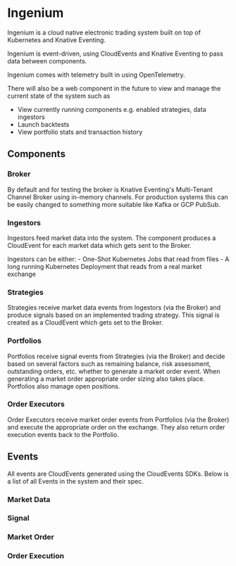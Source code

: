 # Ingenium

Ingenium is a cloud native electronic trading system built on top of Kubernetes and Knative Eventing.

Ingenium is event-driven, using CloudEvents and Knative Eventing to pass data between components.

Ingenium comes with telemetry built in using OpenTelemetry.

There will also be a web component in the future to view and manage the current state of the system such as
- View currently running components e.g. enabled strategies, data ingestors
- Launch backtests
- View portfolio stats and transaction history

## Components

### Broker

By default and for testing the broker is Knative Eventing's Multi-Tenant Channel Broker using in-memory channels.
For production systems this can be easily changed to something more suitable like Kafka or GCP PubSub.

### Ingestors

Ingestors feed market data into the system. The component produces a CloudEvent for each market data
which gets sent to the Broker.

Ingestors can be either:
    - One-Shot Kubernetes Jobs that read from files
    - A long running Kubernetes Deployment that reads from a real market exchange

### Strategies

Strategies receive market data events from Ingestors (via the Broker) and produce signals based on an implemented
trading strategy. This signal is created as a CloudEvent which gets set to the Broker.

### Portfolios

Portfolios receive signal events from Strategies (via the Broker) and decide based on several factors such as
remaining balance, risk assessment, outstanding orders, etc. whether to generate a market order event. When generating a market
order appropriate order sizing also takes place. Portfolios also manage open positions.

### Order Executors

Order Executors receive market order events from Portfolios (via the Broker) and execute the appropriate order
on the exchange. They also return order execution events back to the Portfolio.

## Events

All events are CloudEvents generated using the CloudEvents SDKs. Below is a list of all Events in the system and their spec.

### Market Data

### Signal

### Market Order

### Order Execution